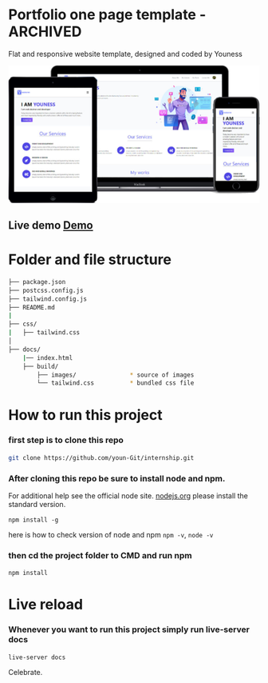 # Portfolio one page template - ARCHIVED

Flat and responsive website template, designed and coded by Youness

![portfolio](https://github.com/youn-Git/files/blob/master/portfolio.jpg?raw=true)

  ## Live demo [Demo](https://younesstbatou.github.io/internship/)

# Folder and file structure

```bash
├── package.json
├── postcss.config.js
├── tailwind.config.js
├── README.md
|
├── css/
|   ├── tailwind.css
│
├── docs/
    |── index.html
    ├── build/
        ├── images/               * source of images
        └── tailwind.css          * bundled css file
```

# How to run this project

### first step is to clone this repo

```bash
git clone https://github.com/youn-Git/internship.git
```

### After cloning this repo be sure to install **node** and **npm**.

For additional help see the official node site.
[nodejs.org](https://nodejs.org) please install the standard version.

```
npm install -g
```

here is how to check version of node and npm `npm -v`, `node -v`

### then cd the project folder to CMD and run npm

```
npm install
```

# Live reload

### Whenever you want to run this project simply run **live-server docs**

```
live-server docs
```

Celebrate.
